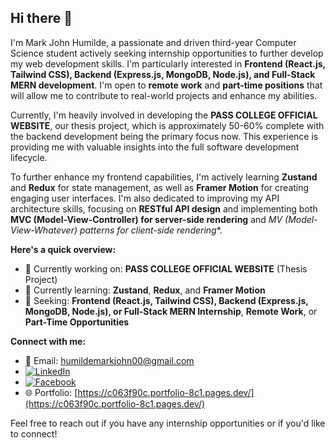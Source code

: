 ## Hi there 👋

I'm Mark John Humilde, a passionate and driven third-year Computer Science student actively seeking internship opportunities to further develop my web development skills. I'm particularly interested in **Frontend (React.js, Tailwind CSS), Backend (Express.js, MongoDB, Node.js), and Full-Stack MERN development**. I'm open to **remote work** and **part-time positions** that will allow me to contribute to real-world projects and enhance my abilities.

Currently, I'm heavily involved in developing the **PASS COLLEGE OFFICIAL WEBSITE**, our thesis project, which is approximately 50-60% complete with the backend development being the primary focus now. This experience is providing me with valuable insights into the full software development lifecycle.

To further enhance my frontend capabilities, I'm actively learning **Zustand** and **Redux** for state management, as well as **Framer Motion** for creating engaging user interfaces. I'm also dedicated to improving my API architecture skills, focusing on **RESTful API design** and implementing both **MVC (Model-View-Controller) for server-side rendering** and **MV* (Model-View-Whatever) patterns for client-side rendering**.

**Here's a quick overview:**

- 🔭 Currently working on: **PASS COLLEGE OFFICIAL WEBSITE** (Thesis Project)
- 🌱 Currently learning: **Zustand**, **Redux**, and **Framer Motion**
- 💼 Seeking: **Frontend (React.js, Tailwind CSS), Backend (Express.js, MongoDB, Node.js), or Full-Stack MERN Internship**, **Remote Work**, or **Part-Time Opportunities**

**Connect with me:**

- 📧 Email: [humildemarkjohn00@gmail.com](mailto:humildemarkjohn00@gmail.com)
- <a href="https://www.linkedin.com/in/mark-john-humilde-633171362/" target="_blank"><img src="https://img.shields.io/badge/LinkedIn-%230077B5.svg?style=for-the-badge&logo=linkedin&logoColor=white" alt="LinkedIn"></a>
- <a href="https://www.facebook.com/mjayhmld/" target="_blank"><img src="https://img.shields.io/badge/Facebook-%231877F2.svg?style=for-the-badge&logo=facebook&logoColor=white" alt="Facebook"></a>
- 🌐 Portfolio: [https://c063f90c.portfolio-8c1.pages.dev/](https://c063f90c.portfolio-8c1.pages.dev/)

Feel free to reach out if you have any internship opportunities or if you'd like to connect!

